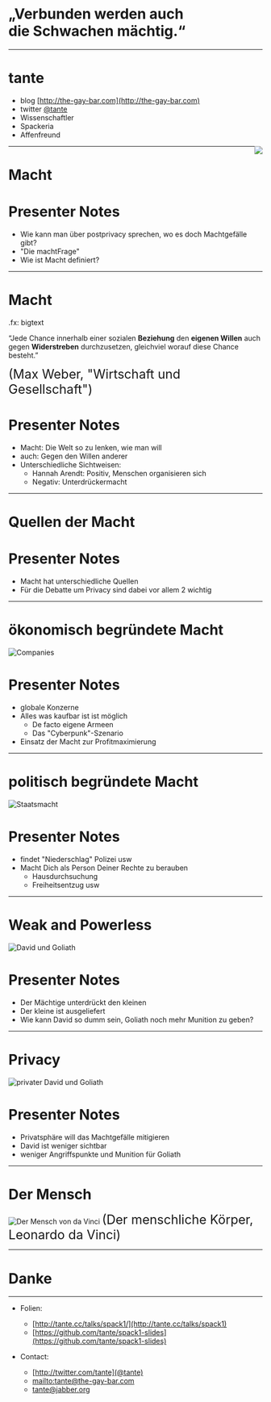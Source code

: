 # „Verbunden werden auch<br> die Schwachen mächtig.“
---

# tante

* blog [http://the-gay-bar.com](http://the-gay-bar.com)
* twitter [@tante](http://the-gay-bar.com)
* Wissenschaftler
* Spackeria
* Affenfreund
<img src="images/tante.jpg" style="float:right">

---

# Macht

# Presenter Notes

* Wie kann man über postprivacy sprechen, wo es doch Machtgefälle gibt?
* "Die machtFrage"
* Wie ist Macht definiert? 

---

# Macht

.fx: bigtext

“Jede Chance innerhalb einer sozialen **Beziehung** den **eigenen Willen** auch gegen **Widerstreben** durchzusetzen, gleichviel worauf diese Chance besteht.”

<span style="font-size:25px">(Max Weber, "Wirtschaft und Gesellschaft")</span>

# Presenter Notes

* Macht: Die Welt so zu lenken, wie man will
* auch: Gegen den Willen anderer
* Unterschiedliche Sichtweisen:
    * Hannah Arendt: Positiv, Menschen organisieren sich
    * Negativ: Unterdrückermacht

---

# Quellen der Macht

# Presenter Notes

* Macht hat unterschiedliche Quellen
* Für die Debatte um Privacy sind dabei vor allem 2 wichtig

---
# ökonomisch begründete Macht

![Companies](images/companies-logos.jpg)

# Presenter Notes

* globale Konzerne
* Alles was kaufbar ist ist möglich
    * De facto eigene Armeen
    * Das "Cyberpunk"-Szenario
* Einsatz der Macht zur Profitmaximierung

---
# politisch begründete Macht

![Staatsmacht](images/polizeigewalt.jpg)

# Presenter Notes
* findet "Niederschlag" Polizei usw
* Macht Dich als Person Deiner Rechte zu berauben
    * Hausdurchsuchung
    * Freiheitsentzug usw
---
# Weak and Powerless

![David und Goliath](images/davidandgoliath.png)

# Presenter Notes

* Der Mächtige unterdrückt den kleinen
* Der kleine ist ausgeliefert
* Wie kann David so dumm sein, Goliath noch mehr Munition zu geben?

---
# Privacy

![privater David und Goliath](images/privatedavidandgoliath.png)

# Presenter Notes

* Privatsphäre will das Machtgefälle mitigieren
* David ist weniger sichtbar
* weniger Angriffspunkte und Munition für Goliath

---
# Der Mensch

![Der Mensch von da Vinci](images/human_body_da_vinci.jpg)
<span style="font-size:25px">(Der menschliche Körper, Leonardo da Vinci)</span>


---
# Danke

--- 

* Folien:
    * [http://tante.cc/talks/spack1/](http://tante.cc/talks/spack1)
    * [https://github.com/tante/spack1-slides](https://github.com/tante/spack1-slides)

* Contact:
    * [http://twitter.com/tante](@tante)
    * [mailto:tante@the-gay-bar.com](tante@the-gay-bar.com)
    * tante@jabber.org
